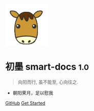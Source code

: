 <!-- _coverpage.md -->

![logo](assets/logo.png)

# 初墨 smart-docs <small>1.0</small>

> 向阳而行, 虽不能至, 心向往之.

- 朝阳霁月，足以慰我

[GitHub](https://github.com/alanzh/smart-doc/)
[Get Started](README.md)
